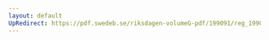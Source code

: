 ```yaml
---
layout: default
UpRedirect: https://pdf.swedeb.se/riksdagen-volumeG-pdf/199091/reg_199091/reg_199091_1022.pdf
---
```


